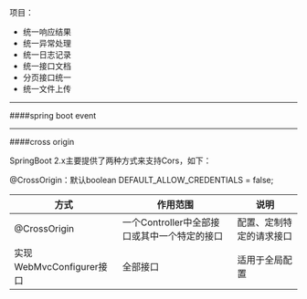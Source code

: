 项目：
- 统一响应结果
- 统一异常处理
- 统一日志记录
- 统一接口文档
- 分页接口统一
- 统一文件上传

---
####spring boot event


---
####cross origin

SpringBoot 2.x主要提供了两种方式来支持Cors，如下：

@CrossOrigin：默认boolean DEFAULT_ALLOW_CREDENTIALS = false;

| 方式 | 作用范围 | 说明 |
| ------ | ------ | ------|
|@CrossOrigin|	一个Controller中全部接口或其中一个特定的接口|	配置、定制特定的请求接口
|实现WebMvcConfigurer接口|	全部接口	|适用于全局配置
